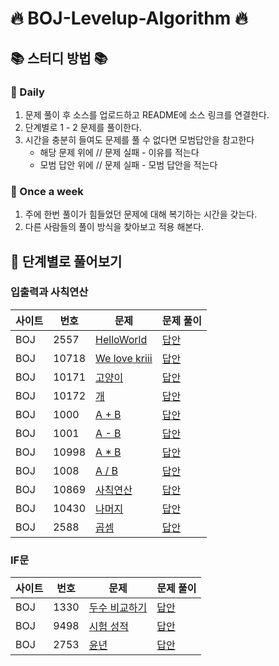 # 🔥 BOJ-Levelup-Algorithm 🔥

## 📚 스터디 방법 📚

### 📌 Daily

1. 문제 풀이 후 소스를 업로드하고 README에 소스 링크를 연결한다.
2. 단계별로 1 - 2 문제를 풀이한다.
3. 시간을 충분히 들여도 문제를 풀 수 없다면 모범답안을 참고한다
    - 해당 문제 위에 // 문제 실패 - 이유를 적는다
    - 모범 답안 위에 // 문제 실패 - 모범 답안을 적는다

### 📌 Once a week

1. 주에 한번 풀이가 힘들었던 문제에 대해 복기하는 시간을 갖는다.
2. 다른 사람들의 풀이 방식을 찾아보고 적용 해본다.

## 📄 단계별로 풀어보기

### 입출력과 사칙연산

| 사이트 | 번호  | 문제                                                     | 문제 풀이                                                   |
|-----|-----|--------------------------------------------------------|---------------------------------------------------------|
| BOJ | 2557 | [HelloWorld](https://www.acmicpc.net/problem/2557)     | [답안](./src/com/boj/algorithm/ch01/HelloWorld.java)      |
| BOJ | 10718 | [We love kriii](https://www.acmicpc.net/problem/10718) | [답안](./src/com/boj/algorithm/ch01/WeLoveArmy.java)      |
| BOJ | 10171 | [고양이](https://www.acmicpc.net/problem/10171)           | [답안](./src/com/boj/algorithm/ch01/PrintCat.java)        |
| BOJ | 10172 | [개](https://www.acmicpc.net/problem/10172)             | [답안](./src/com/boj/algorithm/ch01/PrintDog.java)        |
| BOJ | 1000 | [A + B](https://www.acmicpc.net/problem/1000)          | [답안](./src/com/boj/algorithm/ch01/Plus.java)            |
| BOJ | 1001 | [A - B](https://www.acmicpc.net/problem/1001)          | [답안](./src/com/boj/algorithm/ch01/Minus.java)           |
| BOJ | 10998 | [A * B](https://www.acmicpc.net/problem/10998)         | [답안](./src/com/boj/algorithm/ch01/MultiPly.java)        |
| BOJ | 1008 | [A / B](https://www.acmicpc.net/problem/1008)          | [답안](./src/com/boj/algorithm/ch01/Divide.java)          |
| BOJ | 10869 | [사칙연산](https://www.acmicpc.net/problem/10869)          | [답안](./src/com/boj/algorithm/ch01/Calculation.java)     |
| BOJ | 10430 | [나머지](https://www.acmicpc.net/problem/10430)           | [답안](./src/com/boj/algorithm/ch01/CalRemain.java)       |
| BOJ | 2588 | [곱셈](https://www.acmicpc.net/problem/2588)             | [답안](./src/com/boj/algorithm/ch01/Multiplication.java)  |

### IF문

| 사이트 | 번호   | 문제                                             | 문제 풀이                                              |
|-----|------|------------------------------------------------|----------------------------------------------------|
| BOJ | 1330 | [두수 비교하기](https://www.acmicpc.net/problem/1330) | [답안](src/com/boj/algorithm/ch02/CompareNumber.java) |
| BOJ | 9498 | [시험 성적](https://www.acmicpc.net/problem/9498)  | [답안](./src/com/boj/algorithm/ch02/TestScore.java)  |
| BOJ | 2753 | [윤년](https://www.acmicpc.net/problem/2753)     | [답안](./src/com/boj/algorithm/ch02/LeapYear.java)   |

